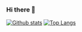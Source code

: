 ### Hi there 👋

[![Github stats](https://github-readme-stats.vercel.app/api?username=YuchengHe-thoughtworks&show_icons=true&include_all_commits=true)](https://github.com/YuchengHe-thoughtworks/github-readme-stats)
[![Top Langs](https://github-readme-stats.vercel.app/api/top-langs/?username=YuchengHe-thoughtworks&layout=compact)](https://github.com/YuchengHe-thoughtworks/github-readme-stats)


<!--
**YuchengHe-thoughtworks/YuchengHe-thoughtworks** is a ✨ _special_ ✨ repository because its `README.md` (this file) appears on your GitHub profile.

Here are some ideas to get you started:

- 🔭 I’m currently working on ...
- 🌱 I’m currently learning ...
- 👯 I’m looking to collaborate on ...
- 🤔 I’m looking for help with ...
- 💬 Ask me about ...
- 📫 How to reach me: ...
- 😄 Pronouns: ...
- ⚡ Fun fact: ...
-->
